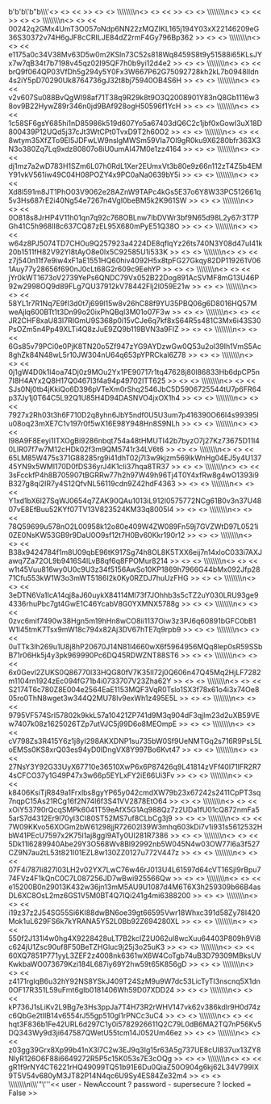 b'b\'b\\\'b"b\\\\\\\'<> <> <<  >> <> <> \\\\\\\\\\\\\\\\n<> <> <<  >> <> <> \\\\\\\\\\\\\\\\n<> <> <<  >> <> <> \\\\\\\\\\\\\\\\n<> <> << 00242q2GMx4UmT3O057oNdp6NN22zMQZIKL165j194Y03xX22146209eG36S30372v74H6gJF8cCRILJE84dZ2rmF4Gy796Bp362 >> <> <> \\\\\\\\\\\\\\\\n<> <> << e1175a0c34V38Mv63D5w0m2KSln73C52s818Wq8459S8t9y51588i65KLsJYx7w7qB34t7b7198v45qz02I95QF7h0b9yi12d4e2 >> <> <> \\\\\\\\\\\\\\\\n<> <> << brQ9f064QP03VfDh5g294y5Y0Fx3W667P62G75092728kh2kL7b0948lIdn4s2iY5pD70290Uk8764736gJ32t8bj75940OB4S6H >> <> <> \\\\\\\\\\\\\\\\n<> <> << v2v607Su088BvQgWI98af71T38q9R29k8t9O3Q2008901Y83nQ8Gb1116w38ov9B22HywZ89r346n0jd9BAf928ogH50596f1YcH >> <> <> \\\\\\\\\\\\\\\\n<> <> << 1c58SF6gsY685hi1nD85986k519d607Yo5a67403dQ6C2c1jbf0xGowI3uX18D800439P12UQd5j37cJt3WtCPt0TvxD9T2h60O2 >> <> <> \\\\\\\\\\\\\\\\n<> <> << 8wtym35XfZTo9El5JDFwLW9nslgMWSm59VIa7Ol9gR0ku9X6280bfr363X3N3o380Zq7Lq9xdz80807o8iU0umAI47M0e1zz4164 >> <> <> \\\\\\\\\\\\\\\\n<> <> << dj1mz7a2wD783H1SZm6L07h0RdL1Xer2EUmxVt3b80e9z66n112zT4Z5b4EMY91vkV561iw49C04H08POZY4x9PC0aNa0639bY5i >> <> <> \\\\\\\\\\\\\\\\n<> <> << Xd8l591m8JT1PhO03V9062e28AZnW9TAPc4kGs5E37o6Y8W33PC512661q5v3Hs687rE2i40Ng54e7267n4VgI0beBM5k2K961SW >> <> <> \\\\\\\\\\\\\\\\n<> <> << 0O818s8JrHP4V11h01qn7q92c768OBLnw7IbDVWr3bf9N65d98L2y67r3T7PGh41C5h968lI8c637CQ87zEL95X680mPyE51Q38O >> <> <> \\\\\\\\\\\\\\\\n<> <> << w64z8PJ5074TD7CHOu9Q257923a4224DE8qflqYz26ts740N3Y08d47uI41k20b1511fH82V92Yl8tAyO8e0lx5C92585U1i533K >> <> <> \\\\\\\\\\\\\\\\n<> <> << z7j540n11f7e9iw4xF1aE1551HQ60hiv4092H5x8tpFG27Gkqy82DP119261V061Auy77y28656f690nJ0cLt68G2r609c9EehYP >> <> <> \\\\\\\\\\\\\\\\n<> <> << jYr0kWT1673oV2739YePs6QNDC79Vx052B22Dog891AcSVMF8mG13U46P92w2998OQ9d89FLg7QU37912kV78442Flj2I059E21w >> <> <> \\\\\\\\\\\\\\\\n<> <> << 58YL1r7R1Nq7E9fI3d0t7j699l15w8v26hC88f9YU35PBQ06g6D8016HQ57MweAjlq600BTt1t3Dn99o20ixPhQBql3M01o07F3w >> <> <> \\\\\\\\\\\\\\\\n<> <> << JR2CHF8xaU83l7RIGmU9S368p0i15vCJe6q7kf8xS64R5s481C3Mx6i43S30PsOZm5n4Pp49XLTi4Q8zJuE9ZQ9b119BVN3a9FIZ >> <> <> \\\\\\\\\\\\\\\\n<> <> << 6Gs85v79PCi0e0PjK8TN20o5Zf947zYG9AYDzwGw0Q53u2ol39Ih1VmS5Ac8ghZk84N48wL5r10JW304nU64q653pYPRCkal6Z78 >> <> <> \\\\\\\\\\\\\\\\n<> <> << 0j1gW4D0k1l4oa74Dj0z9MOu2Yx1PE90717r1tq47628j80l86833Hb6dpCP5n7I8H4AYx2Q8H17Q0467l3f4a94p49702ITT625 >> <> <> \\\\\\\\\\\\\\\\n<> <> << SJs0Nj0tb4jKkiQo6D396pVTeXm0rShq2546JbC5D5906725544tU7p6FR64p37Jy1j0T64C5L92Q1U85H4D94DASNVO4jxOX1h4 >> <> <> \\\\\\\\\\\\\\\\n<> <> << 7927x2Rh03t3h6F710D2q8yhn6JbY5ndf0U5U3um7p416390O66I4s99395Iu08oq23mXE7C1v197r0f5wX16E98Y948Hn8S9NLh >> <> <> \\\\\\\\\\\\\\\\n<> <> << I98A9F8Eeyi1ITXOgBi9286nbqt754a48tHMUTI42b7byzO7j27Kz73675D11l40LlR07f7w7M12cHDk02f3m9QM5741r34LV6t6 >> <> <> \\\\\\\\\\\\\\\\n<> <> << 65LM85W475s371G88285rg9i41dhT02j7l3w9kjzm569lkWnHg04EJ5y4U13745YN9x5WMl170D0fDS36yrJ4K1cIi37hqa8TR37 >> <> <> \\\\\\\\\\\\\\\\n<> <> << 3sFcckfP4h8B705907tBGRRw77h2h97W49h96Tj4T0Y4xfRw8g4wO1393i9B327g8qi2IR7y4S12QfvNL56119cdn9Z42hdF4363 >> <> <> \\\\\\\\\\\\\\\\n<> <> << Y1xd1bX6l27SqWJ0654q7ZAK90QAu1013iL912I0575772NCg61B0v3n37U4807vE8EfBuu52KYf07TV13V823524KM33q8005I4 >> <> <> \\\\\\\\\\\\\\\\n<> <> << 78Q59699u578nO2L00958k12o80e409W4ZW089Fn59j7GVZWtD97L0521i0ZE0NsKW53GB9r9DaU0O9sf12t7H0Bv60Kkr190r12 >> <> <> \\\\\\\\\\\\\\\\n<> <> << B38x9424784f1m8U09qbE96tK917Sg74h8OL8K5TXX6eij7n14xloC033i7AXJawq7Za72OL9b9416S4lLvB8qf6q8FPOMur8214 >> <> <> \\\\\\\\\\\\\\\\n<> <> << w1t45Vuu816wy0U0c9U3z34f5156AwSo10KP1869h7966G44bMx092Jfp2871Cfu553kW1W3o3mWT5186I2k0Ky0RZDJ7huUzFHG >> <> <> \\\\\\\\\\\\\\\\n<> <> << 3eDTN6Va1IcA14qj8aJ60uykX84114Ml73f7JOhhb3s5cTZ2uY030LRU93ge94336rhuPbc7gt4GwE1C46YcabV8G0YXMNX5788g >> <> <> \\\\\\\\\\\\\\\\n<> <> << 0zvc6mif7490w38Hgn5m19hHn8wCO8ii1137Oiw3z3PJ6q60891bGFC0bB1W1l45tmK7Tsx9mW18c794x82Aj3DV67hTE7q9rpb9 >> <> <> \\\\\\\\\\\\\\\\n<> <> << 0uTTk3lh269u1U8j8hP20670J14N81l4660wX6f5964956MQq8lep0sR59SSbB71r06Hk5j4y3pk969990Pc6DQ45RDWZNT88ST6 >> <> <> \\\\\\\\\\\\\\\\n<> <> << 6x0Gevl2ZUKS0Q86770l33HQG80fV7K35lI72j0Q606n47Q45Mq2HjLF7282m1104rn1924zEc094fG71b4i0733707V23Zha62Y >> <> <> \\\\\\\\\\\\\\\\n<> <> << S2174T6c780Z8E004e2564EaE1153MQF3VqR0Tslo1SX3f78x61o4i3x74Oe805ro0ThN8wget3w344Q2MU78lv9exWh1z495E5L >> <> <> \\\\\\\\\\\\\\\\n<> <> << 9795VF574SrI57802k9kkL57a10421ZP741d9M3q904dF3qjlm23d2uXB59VEw7407k08z1625026TZp7utVJC5j99D6o8MEOmpE >> <> <> \\\\\\\\\\\\\\\\n<> <> << cV798Zs3R415Y6z1j8yI298AKXDNP1su735bW0Sf9UeNMTGq2s716R9PsL5LoEMSs0KS8xrQ03es94yD0IDngVX8Y997Bo6Kvt47 >> <> <> \\\\\\\\\\\\\\\\n<> <> << 27NsY3Y92G33UyX67710e36510XwP6x6P87426q9L41814zVFf40I71lFR2R74sCFCO37y1G49P47x3w66p5EYLxFY2iE66Ui3Fv >> <> <> \\\\\\\\\\\\\\\\n<> <> << k8406KsiTjR849a1Frxlbs8gyYP65y042cmdXW79b23x67242s2411CpPT3sq7nqpC15As21RCg16f2N74l6f3S41VV2878EtO64 >> <> <> \\\\\\\\\\\\\\\\n<> <> << xOiY53790rQcqSMPk6041T59eAfX5G1Aq988Qz7z2UDa1fU01cQ872nmFa55arS7d4312Er9l70yI3CI80ST52MS7uf8CLbCg3j9 >> <> <> \\\\\\\\\\\\\\\\n<> <> << 7W09KKvo56XOGm2bW61298jjR72602l39W3mhq603kDi7v1i931s5612532HbW41PEcU7597x2K75l1aj8ggI9ATy0Ul281R7386 >> <> <> \\\\\\\\\\\\\\\\n<> <> << 5Dk11l6289940Abe29Y3O568Wv8Bl92992nb5W045N4w03OW77l6a3f527CZ9N7au2tL53t821I01EZL8w130ZZ0127u772V447z >> <> <> \\\\\\\\\\\\\\\\n<> <> << 07F4i787Ii827l03LH2v02YX7LwC76w46rJ013U4L61597d64cVT16Sjl9rBpu774FVz4F1kQnC0C7L087256JD7wBwi925566Qw >> <> <> \\\\\\\\\\\\\\\\n<> <> << e15200B0n29013K432w36jn13mM5AU9U1087d4M6T6X3h259309b66B4asDL6XC8OsL2mz6GS1V5M0BT4Q7IQi241g4mi6388200 >> <> <> \\\\\\\\\\\\\\\\n<> <> << i19z37z2J54SG55Si6KI88dwBN6oe39gt66595Vwr18Whxc391d58Zy78I420Mok1uL629FS6k7kYRANA5Y52L0Bb92Z694280XL >> <> <> \\\\\\\\\\\\\\\\n<> <> << 550f2J131l4w0hg4X9228428uLT7B2kcIZ2U062ul8wcXuu64403P809h9Vi8c624jU1Zsc90uf8F50BeTZHGluc9j25j3o25uK3 >> <> <> \\\\\\\\\\\\\\\\n<> <> << 60XQ7851P771yyL3ZEF2z4008nk6361wX6W4CoTgb74uB3D79309MBksUVKwkbaWO073679Kzi184L687iy69Y2hw59t65K856gD >> <> <> \\\\\\\\\\\\\\\\n<> <> << z4171rglqB6u32hY92NS8YSkJ409T24SzM9u9W7dc53LicTyTI3nscnq5X1dn0OF17R351L59uFmt6gIb0181406Wh59D07XDD24 >> <> <> \\\\\\\\\\\\\\\\n<> <> << kP736J1sLiKv2L9Bg7e3Hs3ppJa7T4H73R2rWHV147vk62v386kdlr9H0d74zc6QbGe2tIlB14v6554rJ55gp510gl1rPNCc3uC4 >> <> <> \\\\\\\\\\\\\\\\n<> <> << hqt3F836b1Fe42URL6d297C1y0i5782926611Q2C79L0dB6MA2TQ7nP56Kv5DQ343Wy9d3ji647587QWetU55tcm14J052Um46ez >> <> <> \\\\\\\\\\\\\\\\n<> <> << z03gg39Grx8Xp99b41nX3l7C2w3EJ9q3Ig15r63A5g737UE8cUI837ux13ZY8NlyR126O6F88i6649272R5P5c15K053s7E3cOQg >> <> <> \\\\\\\\\\\\\\\\n<> <> << gR1f9rNY4CT6221rHQ49099TQ51b91E6Du0QiaZ50O904g6kj62L34V799IX9T5V54v680yM3JT82P14N4qc6U9Sy4ES84Ze32m4 >> <> <> \\\\\\\\\\\\\\\\n\\\\\\\'"\\\'\''<< user - NewAccount ? password - supersecure ? locked = False >>